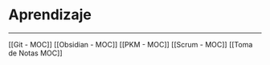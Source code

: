 # Aprendizaje
---

[[Git - MOC]]
[[Obsidian - MOC]]
[[PKM - MOC]]
[[Scrum - MOC]]
[[Toma de Notas MOC]]
